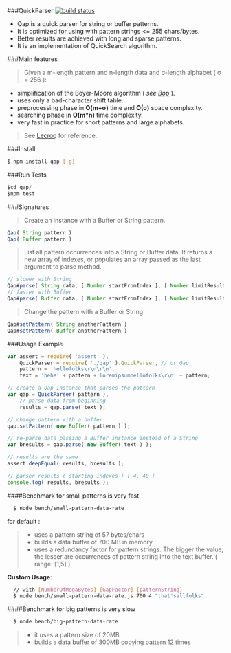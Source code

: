 ###QuickParser 
[![build status](https://secure.travis-ci.org/rootslab/qap.png)](http://travis-ci.org/rootslab/qap)
 * Qap is a quick parser for string or buffer patterns. 
 * It is optimized for using with pattern strings <= 255 chars/bytes.
 * Better results are achieved with long and sparse patterns.
 * It is an implementation of QuickSearch algorithm.

###Main features

> Given a m-length pattern and n-length data and σ-length alphabet ( σ = 256 ):

 - simplification of the Boyer-Moore algorithm ( *see [Bop](https://github.com/rootslab/bop)* ).
 - uses only a bad-character shift table.
 - preprocessing phase in __O(m+σ)__ time and __O(σ)__ space complexity.
 - searching phase in __O(m*n)__ time complexity.
 - very fast in practice for short patterns and large alphabets.

> See [Lecroq](http://www-igm.univ-mlv.fr/~lecroq/string/node19.html) for reference.


###Install
```bash
$ npm install qap [-g]
```
###Run Tests

```javascript
$cd qap/
$npm test
```
###Signatures

> Create an instance with a Buffer or String pattern. 

```javascript
Qap( String pattern )
Qap( Buffer pattern )
```

> List all pattern occurrences into a String or Buffer data.
> It returns a new array of indexes, or populates an array passed as the last argument to parse method.

```javascript
// slower with String
Qap#parse( String data, [ Number startFromIndex ], [ Number limitResultsTo ], [ Array array ] ) : []
// faster with Buffer
Qap#parse( Buffer data, [ Number startFromIndex ], [ Number limitResultsTo ], [ Array array ] ) : []
```

> Change the pattern with a Buffer or String

```javascript
Qap#setPattern( String anotherPattern )
Qap#setPattern( Buffer anotherPattern )
```

###Usage Example

```javascript
var assert = require( 'assert' ),
    QuickParser = require( './qap' ).QuickParser, // or Qap
    pattern = 'hellofolks\r\n\r\n',
    text = 'hehe' + pattern +'loremipsumhellofolks\r\n' + pattern;

// create a Qap instance that parses the pattern
var qap = QuickParser( pattern ),
	// parse data from beginning
	results = qap.parse( text );

// change pattern with a buffer
qap.setPattern( new Buffer( pattern ) );

// re-parse data passing a Buffer instance instead of a String
var bresults = qap.parse( new Buffer( text ) );

// results are the same
assert.deepEqual( results, bresults );

// parser results ( starting indexes ) [ 4, 40 ]
console.log( results, bresults );
```

####Benchmark for small patterns is very fast

```bash
  $ node bench/small-pattern-data-rate
```
for default :

> - uses a pattern string of 57 bytes/chars
> - builds a data buffer of 700 MB in memory
> - uses a redundancy factor for pattern strings. The bigger the value, 
the lesser are occurrences of pattern string into the text buffer. ( range: [1,5] )

 **Custom Usage**:

```bash
  // with [NumberOfMegaBytes] [GapFactor] [patternString]
  $ node bench/small-pattern-data-rate.js 700 4 "that'sallfolks"
```

####Benchmark for big patterns is very slow

```bash
  $ node bench/big-pattern-data-rate
```

> - it uses a pattern size of 20MB
> - builds a data buffer of 300MB copying pattern 12 times
